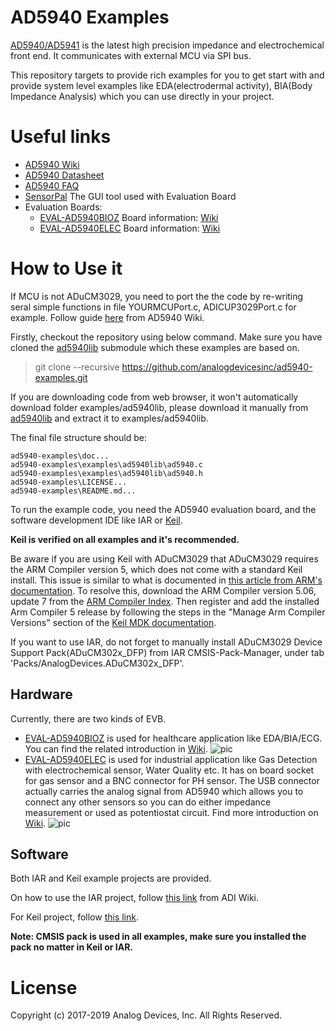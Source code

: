# AD5940 Examples
[AD5940/AD5941](https://www.analog.com/en/products/ad5940.html) is the latest high precision impedance and electrochemical front end. It communicates with external MCU via SPI bus. 

This repository targets to provide rich examples for you to get start with and provide system level examples like EDA(electrodermal activity), BIA(Body Impedance Analysis) which you can use directly in your project.

# Useful links
* [AD5940 Wiki](https://wiki.analog.com/resources/eval/user-guides/ad5940)
* [AD5940 Datasheet](https://www.analog.com/media/en/technical-documentation/data-sheets/AD5940.pdf)
* [AD5940 FAQ](https://ez.analog.com/data_converters/precision_adcs/w/documents/14012/ad5940-faqs)
* [SensorPal](https://wiki.analog.com/resources/eval/user-guides/eval-ad5940/tools/sensorpal_setup_guide) The GUI tool used with Evaluation Board
* Evaluation Boards:
  - [EVAL-AD5940BIOZ](https://www.analog.com/en/design-center/evaluation-hardware-and-software/evaluation-boards-kits/EVAL-AD5940BIOZ.html) Board information: [Wiki](https://wiki.analog.com/resources/eval/user-guides/eval-ad5940/hardware/eval-ad5940bioz)
  - [EVAL-AD5940ELEC](https://www.analog.com/en/design-center/evaluation-hardware-and-software/evaluation-boards-kits/EVAL-AD5940ELCZ.html) Board information: [Wiki](https://wiki.analog.com/resources/eval/user-guides/eval-ad5940/hardware/eval-ad5940elcz)

# How to Use it

If MCU is not ADuCM3029, you need to port the the code by re-writing seral simple functions in file YOURMCUPort.c, ADICUP3029Port.c for example. Follow guide [here](https://wiki.analog.com/resources/eval/user-guides/eval-ad5940/tools/porting_source_code) from AD5940 Wiki.

Firstly, checkout the repository using below command. Make sure you have cloned the [ad5940lib](https://github.com/analogdevicesinc/ad5940lib) submodule which these examples are based on.

> git clone --recursive https://github.com/analogdevicesinc/ad5940-examples.git

If you are downloading code from web browser, it won't automatically download folder examples/ad5940lib, please download it manually from [ad5940lib](https://github.com/analogdevicesinc/ad5940lib) and extract it to examples/ad5940lib.

The final file structure should be:

```
ad5940-examples\doc...
ad5940-examples\examples\ad5940lib\ad5940.c
ad5940-examples\examples\ad5940lib\ad5940.h
ad5940-examples\LICENSE...
ad5940-examples\README.md...
```

To run the example code, you need the AD5940 evaluation board, and the software development IDE like IAR or [Keil](http://www.keil.com).

**Keil is verified on all examples and it's recommended.**

Be aware if you are using Keil with ADuCM3029 that ADuCM3029 requires the ARM Compiler version 5, which does not come with a standard Keil install. This issue is similar to what is documented in [this article from ARM's documentation](https://developer.arm.com/documentation/ka005073/latest). To resolve this, download the ARM Compiler version 5.06, update 7 from the [ARM Compiler Index](https://developer.arm.com/documentation/ka005198/latest). Then register and add the installed Arm Compiler 5 release by following the steps in the "Manage Arm Compiler Versions" section of the [Keil MDK documentation](https://developer.arm.com/documentation/101407/0538/Creating-Applications/Tips-and-Tricks/Manage-Arm-Compiler-Versions).

If you want to use IAR, do not forget to manually install ADuCM3029 Device Support Pack(ADuCM302x_DFP) from IAR CMSIS-Pack-Manager, under tab 'Packs/AnalogDevices.ADuCM302x_DFP'.

## Hardware
Currently, there are two kinds of EVB. 
* [EVAL-AD5940BIOZ](https://www.analog.com/en/design-center/evaluation-hardware-and-software/evaluation-boards-kits/EVAL-AD5940BIOZ.html) is used for healthcare application like EDA/BIA/ECG. You can find the related introduction in [Wiki](https://wiki.analog.com/resources/eval/user-guides/eval-ad5940/hardware/eval-ad5940bioz). 
![pic](https://www.analog.com/-/media/analog/en/evaluation-board-images/images/eval-ad5940biozangle-web.gif?h=270&thn=1&hash=C0C6E2638C3E12641F9D79A0121B56AAB7003391)
* [EVAL-AD5940ELEC](https://www.analog.com/en/design-center/evaluation-hardware-and-software/evaluation-boards-kits/EVAL-AD5940ELCZ.html) is used for industrial application like Gas Detection with electrochemical sensor, Water Quality etc. It has on board socket for gas sensor and a BNC connector for PH sensor. The USB connector actually carries the analog signal from AD5940 which allows you to connect any other sensors so you can do either impedance measurement or used as potentiostat circuit. Find more introduction on [Wiki](https://wiki.analog.com/resources/eval/user-guides/eval-ad5940/hardware/eval-ad5940elcz).
![pic](https://www.analog.com/-/media/analog/en/evaluation-board-images/images/eval-ad5940elczangle-web.gif?h=270&thn=1&hash=C7A2DE91D5A315F0F4A167EBB83F8ECBE02EC79B)

## Software
Both IAR and Keil example projects are provided.

On how to use the IAR project, follow [this link](https://wiki.analog.com/resources/eval/user-guides/eval-ad5940/tools/iar_setup_guide) from ADI Wiki.

For Keil project, follow [this link](https://wiki.analog.com/resources/eval/user-guides/eval-ad5940/tools/keil_setup_guide).

**Note: CMSIS pack is used in all examples, make sure you installed the pack no matter in Keil or IAR.**


# License
Copyright (c) 2017-2019 Analog Devices, Inc. All Rights Reserved.

